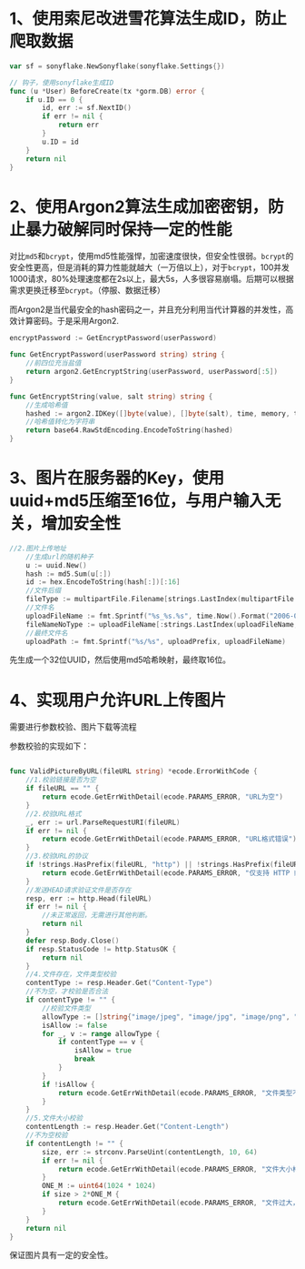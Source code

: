 # 1、使用索尼改进雪花算法生成ID，防止爬取数据

```go
var sf = sonyflake.NewSonyflake(sonyflake.Settings{})

// 钩子，使用sonyflake生成ID
func (u *User) BeforeCreate(tx *gorm.DB) error {
	if u.ID == 0 {
		id, err := sf.NextID()
		if err != nil {
			return err
		}
		u.ID = id
	}
	return nil
}
```



# 2、使用Argon2算法生成加密密钥，防止暴力破解同时保持一定的性能

对比`md5`和`bcrypt`，使用md5性能强悍，加密速度很快，但安全性很弱。`bcrypt`的安全性更高，但是消耗的算力性能就越大（一万倍以上），对于`bcrypt`，100并发1000请求，80%处理速度都在2s以上，最大5s，人多很容易崩塌。后期可以根据需求更换迁移至`bcrypt`。（停服、数据迁移）

而Argon2是当代最安全的hash密码之一，并且充分利用当代计算器的并发性，高效计算密码。于是采用Argon2.

```go
encryptPassword := GetEncryptPassword(userPassword)

func GetEncryptPassword(userPassword string) string {
	//前四位充当盐值
	return argon2.GetEncryptString(userPassword, userPassword[:5])
}

func GetEncryptString(value, salt string) string {
	//生成哈希值
	hashed := argon2.IDKey([]byte(value), []byte(salt), time, memory, threads, keyLen)
	//哈希值转化为字符串
	return base64.RawStdEncoding.EncodeToString(hashed)
}
```

# 3、图片在服务器的Key，使用uuid+md5压缩至16位，与用户输入无关，增加安全性

```go
//2.图片上传地址
	//生成url的随机种子
	u := uuid.New()
	hash := md5.Sum(u[:])
	id := hex.EncodeToString(hash[:])[:16]
	//文件后缀
	fileType := multipartFile.Filename[strings.LastIndex(multipartFile.Filename, ".")+1:]
	//文件名
	uploadFileName := fmt.Sprintf("%s_%s.%s", time.Now().Format("2006-01-02"), id, fileType)
	fileNameNoType := uploadFileName[:strings.LastIndex(uploadFileName, ".")]
	//最终文件名
	uploadPath := fmt.Sprintf("%s/%s", uploadPrefix, uploadFileName)
```

先生成一个32位UUID，然后使用md5哈希映射，最终取16位。

# 4、实现用户允许URL上传图片

需要进行参数校验、图片下载等流程

参数校验的实现如下：

```go

func ValidPictureByURL(fileURL string) *ecode.ErrorWithCode {
	//1.校验链接是否为空
	if fileURL == "" {
		return ecode.GetErrWithDetail(ecode.PARAMS_ERROR, "URL为空")
	}
	//2.校验URL格式
	_, err := url.ParseRequestURI(fileURL)
	if err != nil {
		return ecode.GetErrWithDetail(ecode.PARAMS_ERROR, "URL格式错误")
	}
	//3.校验URL的协议
	if !strings.HasPrefix(fileURL, "http") || !strings.HasPrefix(fileURL, "https") {
		return ecode.GetErrWithDetail(ecode.PARAMS_ERROR, "仅支持 HTTP 或 HTTPS 协议的文件地址")
	}
	//发送HEAD请求验证文件是否存在
	resp, err := http.Head(fileURL)
	if err != nil {
		//未正常返回，无需进行其他判断。
		return nil
	}
	defer resp.Body.Close()
	if resp.StatusCode != http.StatusOK {
		return nil
	}
	//4.文件存在，文件类型校验
	contentType := resp.Header.Get("Content-Type")
	//不为空，才校验是否合法
	if contentType != "" {
		//校验文件类型
		allowType := []string{"image/jpeg", "image/jpg", "image/png", "image/webp"}
		isAllow := false
		for _, v := range allowType {
			if contentType == v {
				isAllow = true
				break
			}
		}
		if !isAllow {
			return ecode.GetErrWithDetail(ecode.PARAMS_ERROR, "文件类型不支持")
		}
	}
	//5.文件大小校验
	contentLength := resp.Header.Get("Content-Length")
	//不为空校验
	if contentLength != "" {
		size, err := strconv.ParseUint(contentLength, 10, 64)
		if err != nil {
			return ecode.GetErrWithDetail(ecode.PARAMS_ERROR, "文件大小格式异常")
		}
		ONE_M := uint64(1024 * 1024)
		if size > 2*ONE_M {
			return ecode.GetErrWithDetail(ecode.PARAMS_ERROR, "文件过大，不能超过2MB")
		}
	}
	return nil
}
```

保证图片具有一定的安全性。
